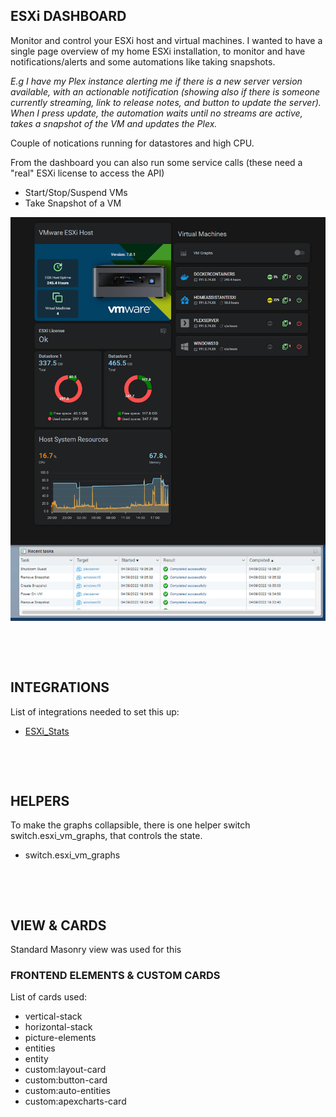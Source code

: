 ## ESXi DASHBOARD

Monitor and control your ESXi host and virtual machines. I wanted to have a single page overview of my home ESXi installation, to monitor and have notifications/alerts and some automations like taking snapshots.

*E.g I have my Plex instance alerting me if there is a new server version available, with an actionable notification (showing also if there is someone currently streaming, link to release notes, and button to update the server). When I press update, the automation waits until no streams are active, takes a snapshot of the VM and updates the Plex.*

Couple of notications running for datastores and high CPU.

From the dashboard you can also run some service calls (these need a "real" ESXi license to access the API)

* Start/Stop/Suspend VMs
* Take Snapshot of a VM

![ESXi Overview](/dashboards/esxi-vm-dashboard/img/HA_ESXi_dashboard.gif)

&nbsp;

&nbsp;

## INTEGRATIONS

List of integrations needed to set this up:

* [ESXi_Stats](https://github.com/wxt9861/esxi_stats)

&nbsp;

&nbsp;

## HELPERS

To make the graphs collapsible, there is one helper switch switch.esxi_vm_graphs, that controls the state.

* switch.esxi_vm_graphs

&nbsp;

&nbsp;

## VIEW & CARDS

Standard Masonry view was used for this

### FRONTEND ELEMENTS & CUSTOM CARDS

List of cards used:

* vertical-stack
* horizontal-stack
* picture-elements
* entities
* entity
* custom:layout-card
* custom:button-card
* custom:auto-entities
* custom:apexcharts-card



